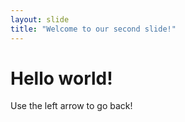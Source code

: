 ```yaml
---
layout: slide
title: "Welcome to our second slide!"
---
```

<h1>Hello world!</h1>
Use the left arrow to go back!
